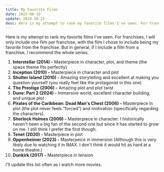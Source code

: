 ```yaml
---
title: My Favorite Films
date: 2023-08-16
update: 2024-10-22
desc: Here is my attempt to rank my favorite films I've seen. For franchises, I will only include one film per franchise, with the film I chose to include being my favorite from the franchise.
---
```


Here is my attempt to rank my favorite films I've seen. For franchises, I will only include one film per franchise, with the film I chose to include being my favorite from the franchise. But in general, if I include a film from a franchise, I recommend the whole series.

1. **Interstellar (2014) -** Masterpiece in character, plot, and theme (the space theme fits perfectly)
2. **Inception (2010) -** Masterpiece in character and plot
3. **Shutter Island (2010) -** Amazing storytelling and excellent at making you question yourself (you really feel like the protagonist in this one)
4. **The Prestige (2006) -** Amazing plot and plot twist
5. **Dune: Part 2 (2024) -** Immersive world, excellent character building, and unique plot
6. **Pirates of the Caribbean: Dead Man's Chest (2006) -** Masterpiece in plot (the plot never feels "forced") and motivation (specifically regarding the characters).
7. **Sherlock Holmes (2009) -** Masterpiece in character. I historically haven't been a big fan of the second one but since it has started to grow on me. I still think I prefer the first though.
8. **Tenet (2020) -** Masterpiece in plot
9. **Oppenheimer (2023) -** Masterpeice in immersion (Although this is very likely due to watching it in IMAX. I don't think it would hit as hard at a home theatre.)
10. **Dunkirk (2017) -** Masterpiece in tension

I'll update this list often as I watch more movies.